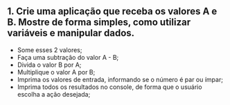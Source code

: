 ﻿## 1. Crie uma aplicação que receba os valores A e B. Mostre de forma simples, como utilizar variáveis e manipular dados.
- Some esses 2 valores;
- Faça uma subtração do valor A - B;
- Divida o valor B por A;
- Multiplique o valor A por B;
- Imprima os valores de entrada, informando se o número é par ou ímpar;
- Imprima todos os resultados no console, de forma que o usuário escolha a ação desejada;